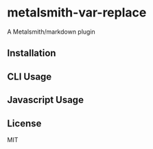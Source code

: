 # metalsmith-var-replace

A Metalsmith/markdown plugin

## Installation

## CLI Usage

## Javascript Usage

## License

MIT